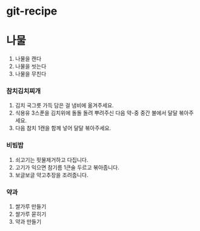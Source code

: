 # git-recipe

# 나물
1) 나물을 캔다
2) 나물을 씻는다
3) 나물을 무친다

### 참치김치찌개
1)  김치 국그릇 가득 담은 걸 냄비에 옮겨주세요.
2) 식용유 3스푼을 김치위에 돌돌 돌려 뿌려주신 다음 약-중 중간 불에서 달달 볶아주세요.
3) 다음 참치 1캔을 함께 넣어 달달 볶아주세요.

### 비빔밥
1) 쇠고기는 핏물제거하고 다집니다.
2) 고기가 익으면 참기름 1큰술 두르고 볶아줍니다.
3) 보글보글 약고추장을 조려줍니다.

### 약과
1) 쌀가루 만들기
2) 쌀가루 묻히기
3) 약과 만들기
